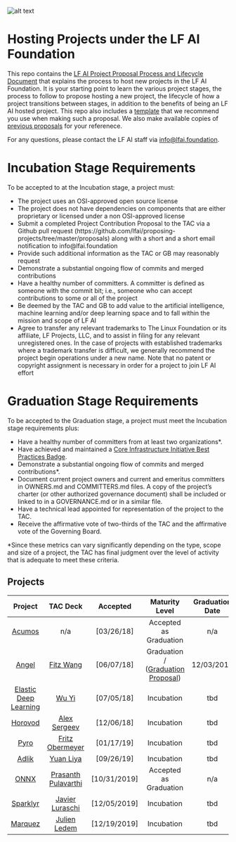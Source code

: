 ![alt text](https://raw.githubusercontent.com/lfai/artwork/master/lfai/horizontal/color/lfai-color.png)

# Hosting Projects under the LF AI Foundation 
This repo contains the <a href="https://github.com/lfai/proposing-projects/blob/master/process%20and%20lifecylce/LF%20AI%20Project%20Process%20and%20Lifecycle%2009032019.pdf">LF AI Project Proposal Process and Lifecycle Document</a> that explains the process to host new projects in the LF AI Foundation. It is your starting point to learn the various project stages, the process to follow to propose hosting a new project, the lifecycle of how a project transitions between stages, in addition to the benefits of being an LF AI hosted project. 
This repo also includes a <a href="https://github.com/lfai/proposing-projects/blob/master/proposal-template.adoc">template</a> that we recommend you use when making such a proposal. We also make available copies of <a href="https://github.com/lfai/proposing-projects/tree/master/proposals">previous proposals</a> for your referenece. 

For any questions, please contact the LF AI staff via info@lfai.foundation.

# Incubation Stage Requirements

To be accepted to at the Incubation stage, a project must:

<ul>
<li> The project uses an OSI-approved open source license
<li> The project does not have dependencies on components that are either proprietary or licensed under a non OSI-approved license
<li> Submit a completed Project Contribution Proposal to the TAC via a Github pull request (https://github.com/lfai/proposing-projects/tree/master/proposals) along with a short and a short email notification to info@lfai.foundation
<li> Provide such additional information as the TAC or GB may reasonably request
<li> Demonstrate a substantial ongoing flow of commits and merged contributions
<li> Have a healthy number of committers. A committer is defined as someone with the commit bit; i.e., someone who can accept contributions to some or all of the project
<li> Be deemed by the TAC and GB to add value to the artificial intelligence, machine learning and/or deep learning space and to fall within the mission and scope of LF AI
<li> Agree to transfer any relevant trademarks to The Linux Foundation or its affiliate, LF Projects, LLC, and to assist in filing for any relevant unregistered ones. In the case of projects with established trademarks where a trademark transfer is difficult, we generally recommend the project begin operations under a new name. Note that no patent or copyright assignment is necessary in order for a project to join LF AI effort
</ul>

# Graduation Stage Requirements

To be accepted to the Graduation stage, a project must meet the Incubation stage requirements plus:
<ul>
<li>Have a healthy number of committers from at least two organizations*.
<li>Have achieved and maintained a <a href="https://bestpractices.coreinfrastructure.org/en">Core Infrastructure Initiative Best Practices Badge</a>.
<li>Demonstrate a substantial ongoing flow of commits and merged contributions*.
<li>Document current project owners and current and emeritus committers in OWNERS.md and COMMITTERS.md files.  A copy of the project’s charter (or other authorized governance document) shall be included or linked to in a GOVERNANCE.md or in a similar file. 
<li>Have a technical lead appointed for representation of the project to the TAC.
<li>Receive the affirmative vote of two-thirds of the TAC and the affirmative vote of the Governing Board.
</ul>

*Since these metrics can vary significantly depending on the type, scope and size of a project, the TAC has final judgment over the level of activity that is adequate to meet these criteria.

## Projects

**Project**|**TAC Deck**|**Accepted**|**Maturity Level**|**Graduation Date**
:-----:|:-----:|:-----:|:-----:|:-----:
[Acumos](https://acumos.org)|n/a|[03/26/18]| Accepted as Graduation | n/a
[Angel](https://github.com/Angel-ML/angel/)|[Fitz Wang](https://drive.google.com/open?id=1uEz94yqA1teKFgSegB4HcDgiS47v0q82)|[06/07/18]|Graduation / ([Graduation Proposal](https://github.com/lfai/proposing-projects/blob/master/proposals/Angel-Graduation-Proposal.pdf)) | 12/03/2019
[Elastic Deep Learning](https://github.com/PaddlePaddle/edl)|[Wu Yi](https://github.com/lfai/proposing-projects/blob/master/proposals/edl.adoc)|[07/05/18]|Incubation | tbd
[Horovod](https://github.com/horovod/horovod)|[Alex Sergeev](https://drive.google.com/open?id=1cFNEA_FT-2Vw9pFaB77MYOkea1FVVLU5)|[12/06/18]|Incubation | tbd
[Pyro](https://github.com/pyro-ppl/pyro)|[Fritz Obermeyer](https://drive.google.com/file/d/1Sm9r5Fy4me48LLqaJTwrFC9BhIHE7fMJ/view)|[01/17/19]|Incubation | tbd
[Adlik](https://github.com/Adlik/adlik)| [Yuan Liya](https://github.com/lfai/proposing-projects/blob/master/proposals/adlik.adoc)|[09/26/19]|Incubation | tbd
[ONNX](https://github.com/onnx)|  [Prasanth Pulavarthi](https://github.com/lfai/proposing-projects/blob/master/proposals/onnx.adoc) | [10/31/2019]| Accepted as Graduation | n/a
[Sparklyr](https://github.com/rstudio/sparklyr)|  [Javier Luraschi](https://github.com/lfai/proposing-projects/blob/master/proposals/sparklyr.adoc) | [12/05/2019]| Incubation | tbd
[Marquez](https://github.com/MarquezProject/marquez)|  [Julien Ledem](https://github.com/lfai/proposingprojects/blob/master/proposals/Marquez.adoc) | [12/19/2019]| Incubation | tbd
